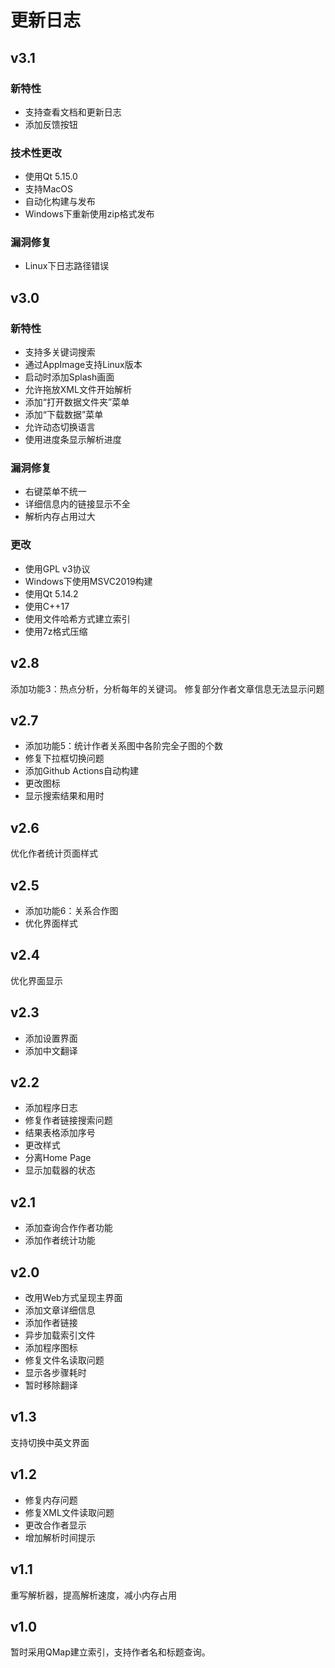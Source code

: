 # 更新日志
## v3.1
### 新特性
* 支持查看文档和更新日志
* 添加反馈按钮

### 技术性更改
* 使用Qt 5.15.0
* 支持MacOS
* 自动化构建与发布
* Windows下重新使用zip格式发布

### 漏洞修复
* Linux下日志路径错误

## v3.0
### 新特性
* 支持多关键词搜索
* 通过AppImage支持Linux版本
* 启动时添加Splash画面
* 允许拖放XML文件开始解析
* 添加“打开数据文件夹”菜单
* 添加“下载数据”菜单
* 允许动态切换语言
* 使用进度条显示解析进度

### 漏洞修复
* 右键菜单不统一
* 详细信息内的链接显示不全
* 解析内存占用过大

### 更改
* 使用GPL v3协议
* Windows下使用MSVC2019构建
* 使用Qt 5.14.2
* 使用C++17
* 使用文件哈希方式建立索引
* 使用7z格式压缩

## v2.8
添加功能3：热点分析，分析每年的关键词。
修复部分作者文章信息无法显示问题

## v2.7
* 添加功能5：统计作者关系图中各阶完全子图的个数
* 修复下拉框切换问题
* 添加Github Actions自动构建
* 更改图标
* 显示搜索结果和用时

## v2.6
优化作者统计页面样式

## v2.5
* 添加功能6：关系合作图
* 优化界面样式

## v2.4
优化界面显示

## v2.3
* 添加设置界面
* 添加中文翻译

## v2.2
* 添加程序日志
* 修复作者链接搜索问题
* 结果表格添加序号
* 更改样式
* 分离Home Page
* 显示加载器的状态

## v2.1
* 添加查询合作作者功能
* 添加作者统计功能

## v2.0
* 改用Web方式呈现主界面
* 添加文章详细信息
* 添加作者链接
* 异步加载索引文件
* 添加程序图标
* 修复文件名读取问题
* 显示各步骤耗时
* 暂时移除翻译

## v1.3
支持切换中英文界面

## v1.2
* 修复内存问题
* 修复XML文件读取问题
* 更改合作者显示
* 增加解析时间提示

## v1.1
重写解析器，提高解析速度，减小内存占用

## v1.0
暂时采用QMap建立索引，支持作者名和标题查询。
